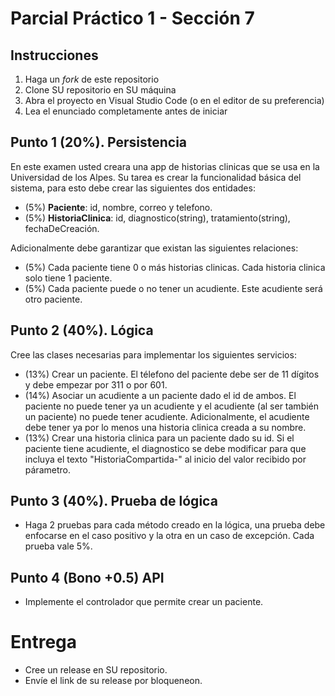 # Parcial Práctico 1 - Sección 7

## Instrucciones

1. Haga un _fork_ de este repositorio
2. Clone SU repositorio en SU máquina
3. Abra el proyecto en Visual Studio Code (o en el editor de su preferencia)
4. Lea el enunciado completamente antes de iniciar

## Punto 1 (20%). Persistencia

En este examen usted creara una app de historias clinicas que se usa en la Universidad de los Alpes. Su tarea es crear la funcionalidad básica del sistema, para esto debe crear las siguientes dos entidades:

- (5%) **Paciente**: id, nombre, correo y telefono.
- (5%) **HistoriaClinica**: id, diagnostico(string), tratamiento(string), fechaDeCreación.

Adicionalmente debe garantizar que existan las siguientes relaciones:

- (5%) Cada paciente tiene 0 o más historias clinicas. Cada historia clinica solo tiene 1 paciente.
- (5%) Cada paciente puede o no tener un acudiente. Este acudiente será otro paciente.


## Punto 2 (40%). Lógica

Cree las clases necesarias para implementar los siguientes servicios:

- (13%) Crear un paciente. El télefono del paciente debe ser de 11 dígitos y debe empezar por 311 o por 601.
- (14%) Asociar un acudiente a un paciente dado el id de ambos. El paciente no puede tener ya un acudiente y el acudiente (al ser también un paciente) no puede tener acudiente. Adicionalmente, el acudiente debe tener ya por lo menos una historia clinica creada a su nombre.
- (13%) Crear una historia clinica para un paciente dado su id. Si el paciente tiene acudiente, el diagnostico se debe modificar para que incluya el texto "HistoriaCompartida-" al inicio del valor recibido por párametro.


## Punto 3 (40%). Prueba de lógica

- Haga 2 pruebas para cada método creado en la lógica, una prueba debe enfocarse en el caso positivo y la otra en un caso de excepción. Cada prueba vale 5%.

## Punto 4 (Bono +0.5) API

- Implemente el controlador que permite crear un paciente.

# Entrega

- Cree un release en SU repositorio.
- Envíe el link de su release por bloqueneon.

